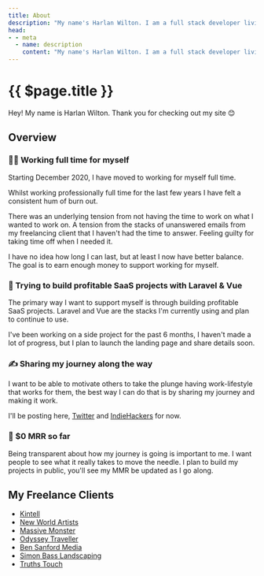 ```yaml
---
title: About
description: "My name's Harlan Wilton. I am a full stack developer living and working out of Sydney, Australia."
head:
- - meta
  - name: description
    content: "My name's Harlan Wilton. I am a full stack developer living and working out of Sydney, Australia."
---
```


# {{ $page.title }}

Hey! My name is Harlan Wilton. Thank you for checking out my site 😊

## Overview

### 👨‍💻 Working full time for myself 

Starting December 2020, I have moved to working for myself full time.

Whilst working professionally full time for the last few years I have felt a consistent hum of burn out. 

There was an underlying tension from not having the time to work on what I wanted to work on. A tension from the stacks 
of unanswered emails from my freelancing client that I haven't had the time to answer. Feeling guilty for taking time off
when I needed it.

I have no idea how long I can last, but at least I now have better balance. The goal is to earn enough money to support
working for myself.

### :hammer: Trying to build profitable SaaS projects with Laravel & Vue

The primary way I want to support myself is through building profitable SaaS projects. Laravel and Vue are the stacks I'm 
currently using and plan to continue to use.

I've been working on a side project for the past 6 months, I haven't made a lot of progress, but I plan to launch the
landing page and share details soon.

### :writing_hand: Sharing my journey along the way

I want to be able to motivate others to take the plunge having work-lifestyle that works for them, the best way I can do
 that is by sharing my journey and making it work.

I'll be posting here, <a href="https://twitter.com/harlan_zw" target="_blank">Twitter</a> and <a href="https://www.indiehackers.com/harlanzw" target="_blank">IndieHackers</a> for now.


### :money_with_wings: $0 MRR so far

Being transparent about how my journey is going is important to me. I want people to see what it really takes to move the needle.
I plan to build my projects in public, you'll see my MMR be updated as I go along.


## My Freelance Clients

- <a href="https://kintell.com" target="_blank">Kintell</a>
- <a href="https://newworldartists.net" target="_blank">New World Artists</a>
- <a href="https://massivemonster.co" target="_blank">Massive Monster</a>
- <a href="https://odysseytraveller.com" target="_blank">Odyssey Traveller</a>
- <a href="https://bensanfordmedia.com" target="_blank">Ben Sanford Media</a>
- <a href="https://simonbasslandscapes.com.au/" target="_blank">Simon Bass Landscaping</a>
- <a href="https://truthstouch.com" target="_blank">Truths Touch</a>